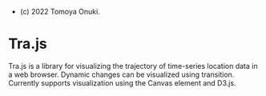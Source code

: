 - (c) 2022 Tomoya Onuki.

# Tra.js
Tra.js is a library for visualizing the trajectory of time-series location data in a web browser. Dynamic changes can be visualized using transition. Currently supports visualization using the Canvas element and D3.js.